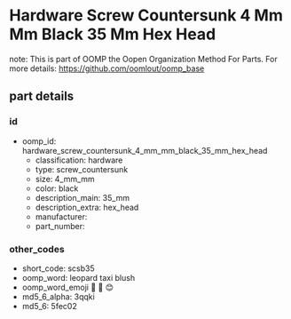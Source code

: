# Hardware Screw Countersunk 4 Mm Mm Black 35 Mm Hex Head  

note: This is part of OOMP the Oopen Organization Method For Parts. For more details: https://github.com/oomlout/oomp_base

##  part details





### id
* oomp_id: hardware_screw_countersunk_4_mm_mm_black_35_mm_hex_head
  * classification: hardware
  * type: screw_countersunk
  * size: 4_mm_mm
  * color: black
  * description_main: 35_mm
  * description_extra: hex_head
  * manufacturer: 
  * part_number: 

### other_codes
* short_code: scsb35
* oomp_word: leopard taxi blush
* oomp_word_emoji :leopard: :taxi: :blush:
* md5_6_alpha: 3qqki
* md5_6: 5fec02